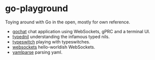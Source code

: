 # go-playground

Toying around with Go in the open, mostly for own reference.

- [gochat](./gochat) chat application using WebSockets, gPRC and a terminal UI.
- [typednil](./typednil) understanding the infamous typed nils.
- [typeswitch](./typeswitch) playing with typeswitches.
- [websockets](./websockets) hello-worldish WebSockets.
- [yamlparse](./yamlparse) parsing yaml.
